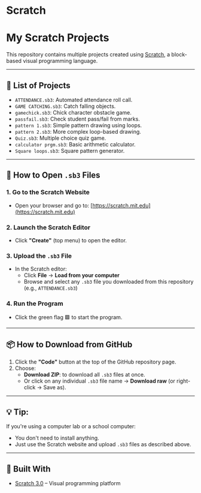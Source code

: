 # Scratch
# My Scratch Projects

This repository contains multiple projects created using [Scratch](https://scratch.mit.edu/), a block-based visual programming language.

---

## 📁 List of Projects

- `ATTENDANCE.sb3`: Automated attendance roll call.
- `GAME CATCHING.sb3`: Catch falling objects.
- `gamechick.sb3`: Chick character obstacle game.
- `passfail.sb3`: Check student pass/fail from marks.
- `pattern 1.sb3`: Simple pattern drawing using loops.
- `pattern 2.sb3`: More complex loop-based drawing.
- `Quiz.sb3`: Multiple choice quiz game.
- `calculator prgm.sb3`: Basic arithmetic calculator.
- `Square loops.sb3`: Square pattern generator.

---

## 🔄 How to Open `.sb3` Files

### 1. Go to the Scratch Website
- Open your browser and go to: [https://scratch.mit.edu](https://scratch.mit.edu)

### 2. Launch the Scratch Editor
- Click **"Create"** (top menu) to open the editor.

### 3. Upload the `.sb3` File
- In the Scratch editor:
  - Click **File** → **Load from your computer**
  - Browse and select any `.sb3` file you downloaded from this repository (e.g., `ATTENDANCE.sb3`)

### 4. Run the Program
- Click the green flag 🟩 to start the program.

---

## 📦 How to Download from GitHub

1. Click the **"Code"** button at the top of the GitHub repository page.
2. Choose:
   - **Download ZIP**: to download all `.sb3` files at once.
   - Or click on any individual `.sb3` file name → **Download raw** (or right-click → Save as).

---

## 💡 Tip:
If you're using a computer lab or a school computer:
- You don't need to install anything.
- Just use the Scratch website and upload `.sb3` files as described above.

---

## 🔧 Built With
- [Scratch 3.0](https://scratch.mit.edu/) – Visual programming platform
